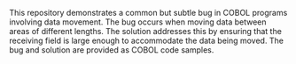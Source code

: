 This repository demonstrates a common but subtle bug in COBOL programs involving data movement. The bug occurs when moving data between areas of different lengths.  The solution addresses this by ensuring that the receiving field is large enough to accommodate the data being moved.  The bug and solution are provided as COBOL code samples.